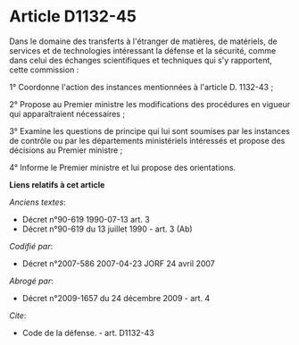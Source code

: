 # Article D1132-45

Dans le domaine des transferts à l'étranger de matières, de matériels, de services et de technologies intéressant la défense
et la sécurité, comme dans celui des échanges scientifiques et techniques qui s'y rapportent, cette commission : 

1° Coordonne l'action des instances mentionnées à l'article D. 1132-43 ; 

2° Propose au Premier ministre les modifications des procédures en vigueur qui apparaîtraient nécessaires ; 

3° Examine les questions de principe qui lui sont soumises par les instances de contrôle ou par les départements ministériels
intéressés et propose des décisions au Premier ministre ; 

4° Informe le Premier ministre et lui propose des orientations.

**Liens relatifs à cet article**

_Anciens textes_:

  - Décret n°90-619 1990-07-13 art. 3
  - Décret n°90-619 du 13 juillet 1990 - art. 3 (Ab)

_Codifié par_:

  - Décret n°2007-586 2007-04-23 JORF 24 avril 2007

_Abrogé par_:

  - Décret n°2009-1657 du 24 décembre 2009 - art. 4

_Cite_:

  - Code de la défense. - art. D1132-43
